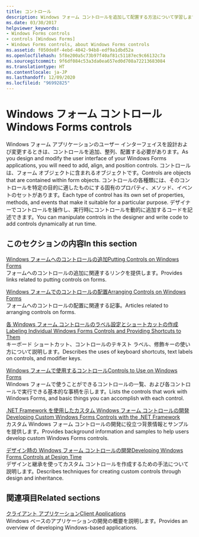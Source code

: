 ```yaml
---
title: コントロール
description: Windows フォーム コントロールを追加して配置する方法について学習します。 デザイナーでコントロールを操作し、実行時にコントロールを動的に追加するコードを記述することもできます。
ms.date: 03/30/2017
helpviewer_keywords:
- Windows Forms controls
- controls [Windows Forms]
- Windows Forms controls, about Windows Forms controls
ms.assetid: f050de8f-4ebd-4042-94b8-edf9a1dbd52a
ms.openlocfilehash: 5f8e200a5c73b97f40af81c51187ec9c66132c7a
ms.sourcegitcommit: 9f6df084c53a3da0ea657ed0d708a72213683084
ms.translationtype: HT
ms.contentlocale: ja-JP
ms.lasthandoff: 12/09/2020
ms.locfileid: "96992825"
---
```

# <a name="windows-forms-controls"></a><span data-ttu-id="aee36-104">Windows フォーム コントロール</span><span class="sxs-lookup"><span data-stu-id="aee36-104">Windows Forms controls</span></span>

<span data-ttu-id="aee36-105">Windows フォーム アプリケーションのユーザー インターフェイスを設計および変更するときは、コントロールを追加、整列、配置する必要があります。</span><span class="sxs-lookup"><span data-stu-id="aee36-105">As you design and modify the user interface of your Windows Forms applications, you will need to add, align, and position controls.</span></span> <span data-ttu-id="aee36-106">コントロールは、フォーム オブジェクトに含まれるオブジェクトです。</span><span class="sxs-lookup"><span data-stu-id="aee36-106">Controls are objects that are contained within form objects.</span></span> <span data-ttu-id="aee36-107">コントロールの各種類には、そのコントロールを特定の目的に適したものにする固有のプロパティ、メソッド、イベントのセットがあります。</span><span class="sxs-lookup"><span data-stu-id="aee36-107">Each type of control has its own set of properties, methods, and events that make it suitable for a particular purpose.</span></span> <span data-ttu-id="aee36-108">デザイナーでコントロールを操作し、実行時にコントロールを動的に追加するコードを記述できます。</span><span class="sxs-lookup"><span data-stu-id="aee36-108">You can manipulate controls in the designer and write code to add controls dynamically at run time.</span></span>

## <a name="in-this-section"></a><span data-ttu-id="aee36-109">このセクションの内容</span><span class="sxs-lookup"><span data-stu-id="aee36-109">In this section</span></span>

<span data-ttu-id="aee36-110">[Windows フォームへのコントロールの追加](putting-controls-on-windows-forms.md)</span><span class="sxs-lookup"><span data-stu-id="aee36-110">[Putting Controls on Windows Forms](putting-controls-on-windows-forms.md)</span></span>\
<span data-ttu-id="aee36-111">フォームへのコントロールの追加に関連するリンクを提供します。</span><span class="sxs-lookup"><span data-stu-id="aee36-111">Provides links related to putting controls on forms.</span></span>

<span data-ttu-id="aee36-112">[Windows フォームでのコントロールの配置](how-to-align-multiple-controls-on-windows-forms.md)</span><span class="sxs-lookup"><span data-stu-id="aee36-112">[Arranging Controls on Windows Forms](how-to-align-multiple-controls-on-windows-forms.md)</span></span>\
<span data-ttu-id="aee36-113">フォームへのコントロールの配置に関連する記事。</span><span class="sxs-lookup"><span data-stu-id="aee36-113">Articles related to arranging controls on forms.</span></span>

<span data-ttu-id="aee36-114">[各 Windows フォーム コントロールのラベル設定とショートカットの作成](labeling-individual-windows-forms-controls-and-providing-shortcuts-to-them.md)</span><span class="sxs-lookup"><span data-stu-id="aee36-114">[Labeling Individual Windows Forms Controls and Providing Shortcuts to Them](labeling-individual-windows-forms-controls-and-providing-shortcuts-to-them.md)</span></span>\
<span data-ttu-id="aee36-115">キーボード ショートカット、コントロールのテキスト ラベル、修飾キーの使い方について説明します。</span><span class="sxs-lookup"><span data-stu-id="aee36-115">Describes the uses of keyboard shortcuts, text labels on controls, and modifier keys.</span></span>

<span data-ttu-id="aee36-116">[Windows フォームで使用するコントロール](controls-to-use-on-windows-forms.md)</span><span class="sxs-lookup"><span data-stu-id="aee36-116">[Controls to Use on Windows Forms](controls-to-use-on-windows-forms.md)</span></span>\
<span data-ttu-id="aee36-117">Windows フォームで使うことができるコントロールの一覧、および各コントロールで実行できる基本的な事柄を示します。</span><span class="sxs-lookup"><span data-stu-id="aee36-117">Lists the controls that work with Windows Forms, and basic things you can accomplish with each control.</span></span>

<span data-ttu-id="aee36-118">[.NET Framework を使用したカスタム Windows フォーム コントロールの開発](developing-custom-windows-forms-controls.md)</span><span class="sxs-lookup"><span data-stu-id="aee36-118">[Developing Custom Windows Forms Controls with the .NET Framework](developing-custom-windows-forms-controls.md)</span></span>\
<span data-ttu-id="aee36-119">カスタム Windows フォーム コントロールの開発に役立つ背景情報とサンプルを提供します。</span><span class="sxs-lookup"><span data-stu-id="aee36-119">Provides background information and samples to help users develop custom Windows Forms controls.</span></span>

<span data-ttu-id="aee36-120">[デザイン時の Windows フォーム コントロールの開発](developing-windows-forms-controls-at-design-time.md)</span><span class="sxs-lookup"><span data-stu-id="aee36-120">[Developing Windows Forms Controls at Design Time](developing-windows-forms-controls-at-design-time.md)</span></span>\
<span data-ttu-id="aee36-121">デザインと継承を使ってカスタム コントロールを作成するための手法について説明します。</span><span class="sxs-lookup"><span data-stu-id="aee36-121">Describes techniques for creating custom controls through design and inheritance.</span></span>

## <a name="related-sections"></a><span data-ttu-id="aee36-122">関連項目</span><span class="sxs-lookup"><span data-stu-id="aee36-122">Related sections</span></span>

<span data-ttu-id="aee36-123">[クライアント アプリケーション](/dotnet/framework/develop-client-apps)</span><span class="sxs-lookup"><span data-stu-id="aee36-123">[Client Applications](/dotnet/framework/develop-client-apps)</span></span>\
<span data-ttu-id="aee36-124">Windows ベースのアプリケーションの開発の概要を説明します。</span><span class="sxs-lookup"><span data-stu-id="aee36-124">Provides an overview of developing Windows-based applications.</span></span>
